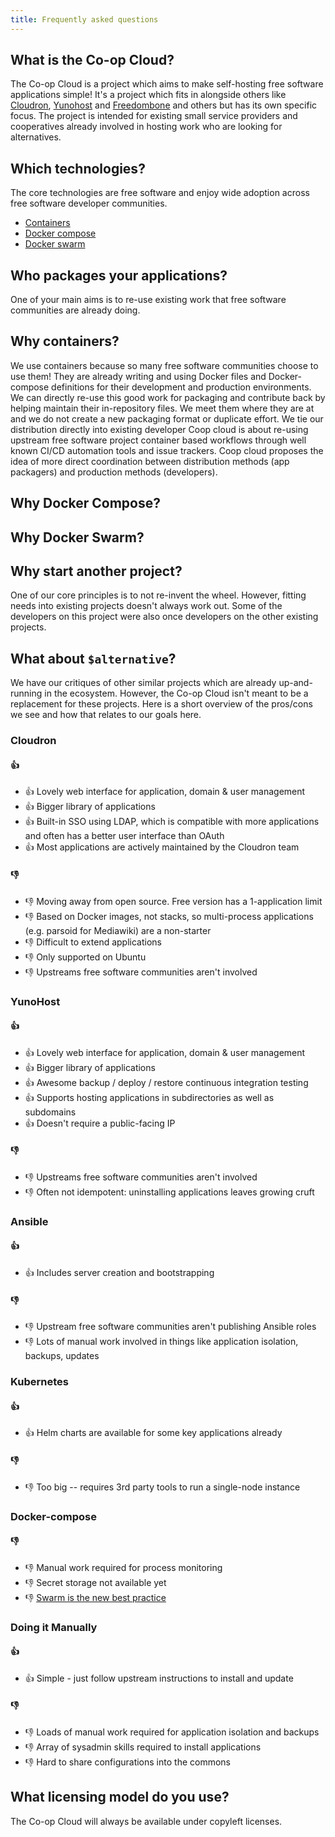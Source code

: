 ```yaml
---
title: Frequently asked questions
---
```


## What is the Co-op Cloud?

The Co-op Cloud is a project which aims to make self-hosting free software applications simple! It's a project which fits in alongside others like [Cloudron](https://www.cloudron.io/), [Yunohost](https://yunohost.org/) and [Freedombone](https://freedombone.net/) and others but has its own specific focus. The project is intended for existing small service providers and cooperatives already involved in hosting work who are looking for alternatives.

## Which technologies?

The core technologies are free software and enjoy wide adoption across free
software developer communities.

- [Containers](#why-do-you-use-containers)
- [Docker compose](#why-do-you-use-docker-compose)
- [Docker swarm](#why-do-you-use-docker-swarm)

## Who packages your applications?

One of your main aims is to re-use existing work that free software communities
are already doing.

## Why containers?

We use containers because so many free software communities choose to use them!
They are already writing and using Docker files and Docker-compose definitions
for their development and production environments. We can directly re-use this
good work for packaging and contribute back by helping maintain their
in-repository files. We meet them where they are at and we do not create a new
packaging format or duplicate effort. We tie our distribution directly into
existing developer Coop cloud is about re-using upstream free software project
container based workflows through well known CI/CD automation tools and issue
trackers. Coop cloud proposes the idea of more direct coordination between
distribution methods (app packagers) and production methods (developers).

## Why Docker Compose?

## Why Docker Swarm?

## Why start another project?

One of our core principles is to not re-invent the wheel. However, fitting needs into existing projects doesn't always work out. Some of the developers on this project were also once developers on the other existing projects.

## What about `$alternative`?

We have our critiques of other similar projects which are already up-and-running in the ecosystem. However, the Co-op Cloud isn't meant to be a replacement for these projects. Here is a short overview of the pros/cons we see and how that relates to our goals here.

### Cloudron

#### 👍

- 👍 Lovely web interface for application, domain & user management
- 👍 Bigger library of applications
- 👍 Built-in SSO using LDAP, which is compatible with more applications and often has a better user interface than OAuth
- 👍 Most applications are actively maintained by the Cloudron team

#### 👎

- 👎 Moving away from open source. Free version has a 1-application limit
- 👎 Based on Docker images, not stacks, so multi-process applications (e.g. parsoid for Mediawiki) are a non-starter
- 👎 Difficult to extend applications
- 👎 Only supported on Ubuntu
- 👎 Upstreams free software communities aren't involved

### YunoHost

#### 👍

- 👍 Lovely web interface for application, domain & user management
- 👍 Bigger library of applications
- 👍 Awesome backup / deploy / restore continuous integration testing
- 👍 Supports hosting applications in subdirectories as well as subdomains
- 👍 Doesn't require a public-facing IP

#### 👎

- 👎 Upstreams free software communities aren't involved
- 👎 Often not idempotent: uninstalling applications leaves growing cruft

### Ansible

#### 👍

- 👍 Includes server creation and bootstrapping

#### 👎

- 👎 Upstream free software communities aren't publishing Ansible roles
- 👎 Lots of manual work involved in things like application isolation, backups, updates

### Kubernetes

#### 👍

- 👍 Helm charts are available for some key applications already

#### 👎

- 👎 Too big -- requires 3rd party tools to run a single-node instance

### Docker-compose

#### 👎

- 👎 Manual work required for process monitoring
- 👎 Secret storage not available yet
- 👎 [Swarm is the new best practice](https://github.com/BretFisher/ama/issues/8#issuecomment-367575011)

### Doing it Manually

#### 👍

- 👍 Simple - just follow upstream instructions to install and update

#### 👎

- 👎 Loads of manual work required for application isolation and backups
- 👎 Array of sysadmin skills required to install applications
- 👎 Hard to share configurations into the commons

## What licensing model do you use?

The Co-op Cloud will always be available under copyleft licenses.
